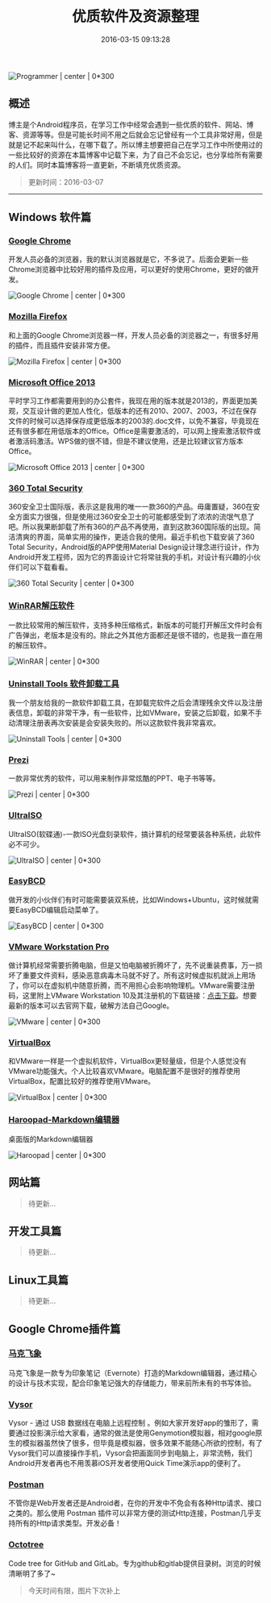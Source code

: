 ﻿---
title: "优质软件及资源整理"
date: 2016-03-15 09:13:28
tags: 资源
updated: 2016-03-15 09:13:28
comments: true
categories: 资源
---

![Programmer | center | 0*300 ](http://img.blog.csdn.net/20160227141556938)
##  概述 
博主是个Android程序员，在学习工作中经常会遇到一些优质的软件、网站、博客、资源等等。但是可能长时间不用之后就会忘记曾经有一个工具非常好用，但是就是记不起来叫什么，在哪下载了。所以博主想要把自己在学习工作中所使用过的一些比较好的资源在本篇博客中记载下来，为了自己不会忘记，也分享给所有需要的人们。同时本篇博客将一直更新，不断填充优质资源。

> 更新时间：2016-03-07

----------

## Windows 软件篇 

###  [Google Chrome](https://www.google.com/chrome/browser/desktop/index.html)
开发人员必备的浏览器，我的默认浏览器就是它，不多说了。后面会更新一些Chrome浏览器中比较好用的插件及应用，可以更好的使用Chrome，更好的做开发。

![Google Chrome | center | 0*300 ](http://img.blog.csdn.net/20160227144446010)

###  [Mozilla Firefox](http://www.firefox.com.cn)
和上面的Google Chrome浏览器一样，开发人员必备的浏览器之一，有很多好用的插件，而且插件安装非常方便。

![Mozilla Firefox  | center | 0*300  ](http://img.blog.csdn.net/20160227150045185)

###  [Microsoft Office 2013](http://www.itellyou.cn/)
平时学习工作都需要用到的办公套件，我现在用的版本就是2013的，界面更加美观，交互设计做的更加人性化，低版本的还有2010、2007、2003，不过在保存文件的时候可以选择保存成更低版本的2003的.doc文件，以免不兼容，毕竟现在还有很多都在用低版本的Office。Office是需要激活的，可以网上搜索激活软件或者激活码激活。WPS做的很不错，但是不建议使用，还是比较建议官方版本Office。

![Microsoft Office 2013  | center | 0*300 ](http://img.blog.csdn.net/20160227151428521)

### [360 Total Security](https://www.360totalsecurity.com)
360安全卫士国际版，表示这是我用的唯一一款360的产品。毋庸置疑，360在安全方面实力很强，但是使用过360安全卫士的可能都感受到了浓浓的流氓气息了吧。所以我果断卸载了所有360的产品不再使用，直到这款360国际版的出现。简洁清爽的界面，简单实用的操作，更适合我的使用。最近手机也下载安装了360 Total Security，Android版的APP使用Material Design设计理念进行设计，作为Android开发工程师，因为它的界面设计它将常驻我的手机，对设计有兴趣的小伙伴们可以下载看看。

![360 Total Security  | center | 0*300  ](http://img.blog.csdn.net/20160227154644137)

### [WinRAR解压软件](http://www.winrar.com.cn)
一款比较常用的解压软件，支持多种压缩格式，新版本的可能打开解压文件时会有广告弹出，老版本是没有的。除此之外其他方面都还是很不错的，也是我一直在用的解压软件。

![WinRAR | center | 0*300  ](http://img.blog.csdn.net/20160227161054887)

### [Uninstall Tools 软件卸载工具](http://pan.baidu.com/s/1bwwOF0)
我一个朋友给我的一款软件卸载工具，在卸载完软件之后会清理残余文件以及注册表信息，卸载的非常干净，有一些软件，比如VMware，安装之后卸载，如果不手动清理注册表再次安装是会安装失败的。所以这款软件我非常喜欢。

![Uninstall Tools  | center | 0*300  ](http://img.blog.csdn.net/20160227162822503)

### [Prezi](https://prezi.com)
一款非常优秀的软件，可以用来制作非常炫酷的PPT、电子书等等。

![Prezi  | center | 0*300  ](http://img.blog.csdn.net/20160227164106258)

### [UltraISO](http://cn.ezbsystems.com/ultraiso/download.htm)
UltraISO(软碟通)-一款ISO光盘刻录软件，搞计算机的经常要装各种系统，此软件必不可少。

![UltraISO  | center | 0*300  ](http://img.blog.csdn.net/20160227164904124)

### [EasyBCD](http://neosmart.net/EasyBCD)
做开发的小伙伴们有时可能需要装双系统，比如Windows+Ubuntu，这时候就需要EasyBCD编辑启动菜单了。

![EasyBCD  | center | 0*300  ](http://img.blog.csdn.net/20160227165235081)

### [VMware Workstation Pro](https://www.vmware.com/cn)
做计算机经常需要折腾电脑，但是又怕电脑被折腾坏了，先不说重装费事，万一损坏了重要文件资料，感染恶意病毒木马就不好了。所有这时候虚拟机就派上用场了，你可以在虚拟机中随意折腾，而不用担心会影响物理机。VMware需要注册码，这里附上VMware Workstation 10及其注册机的下载链接：[点击下载](http://pan.baidu.com/s/1dDZVZ1Z)。想要最新的版本可以去官网下载，破解方法自己Google。

![VMware  | center | 0*300 ](http://img.blog.csdn.net/20160227170500831)

### [VirtualBox](https://www.virtualbox.org/wiki/Downloads)
和VMware一样是一个虚拟机软件，VirtualBox更轻量级，但是个人感觉没有VMware功能强大。个人比较喜欢VMware。电脑配置不是很好的推荐使用VirtualBox，配置比较好的推荐使用VMware。

![VirtualBox | center | 0*300  ](http://img.blog.csdn.net/20160227171005818)

### [Haroopad-Markdown编辑器](http://pad.haroopress.com)
桌面版的Markdown编辑器

![Haroopad  | center | 0*300 ](http://img.blog.csdn.net/20160227173744812)

## 网站篇 

> 待更新...

## 开发工具篇

> 待更新...

## Linux工具篇

> 待更新...

## Google Chrome插件篇

### [马克飞象](https://chrome.google.com/webstore/detail/marxico/kidnkfckhbdkfgbicccmdggmpgogehop?utm_source=chrome-ntp-icon)

马克飞象是一款专为印象笔记（Evernote）打造的Markdown编辑器，通过精心的设计与技术实现，配合印象笔记强大的存储能力，带来前所未有的书写体验。

### [Vysor](https://chrome.google.com/webstore/detail/vysor-beta/gidgenkbbabolejbgbpnhbimgjbffefm?utm_source=chrome-ntp-icon)

Vysor - 通过 USB 数据线在电脑上远程控制 。例如大家开发好app的雏形了，需要通过投影演示给大家看，通常的做法是使用Genymotion模拟器，相对google原生的模拟器虽然快了很多，但毕竟是模拟器，很多效果不能随心所欲的控制，有了Vysor我们可以直接操作手机，Vysor会把画面同步到电脑上，非常流畅，我们Android开发者再也不用羡慕iOS开发者使用Quick Time演示app的便利了。

### [Postman](https://chrome.google.com/webstore/detail/postman/fhbjgbiflinjbdggehcddcbncdddomop?utm_source=chrome-ntp-icon)

不管你是Web开发者还是Android者，在你的开发中不免会有各种Http请求、接口之类的。那么使用 Postman 插件可以非常方便的测试Http连接，Postman几乎支持所有的Http请求类型。开发必备！

### [Octotree](https://chrome.google.com/webstore/detail/octotree/bkhaagjahfmjljalopjnoealnfndnagc?utm_source=chrome-ntp-icon)

Code tree for GitHub and GitLab。专为github和gitlab提供目录树。浏览的时候清晰明了多了~

> 今天时间有限，图片下次补上
